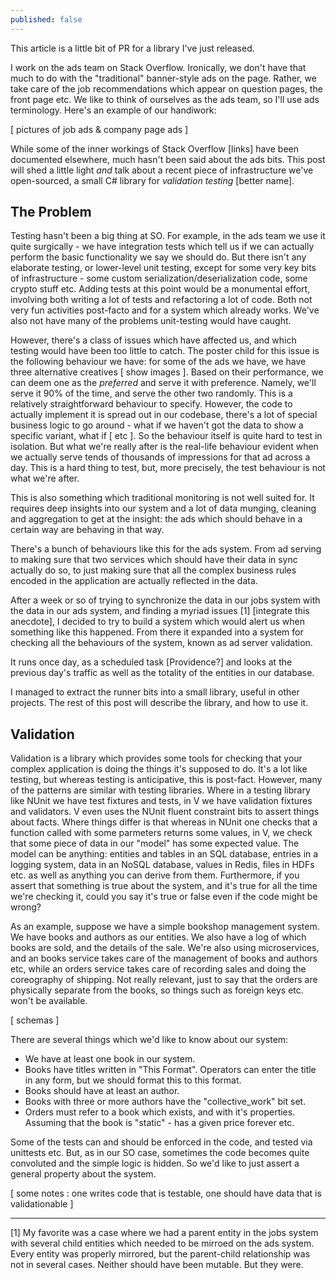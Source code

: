 ```yaml
---
published: false
---
```

This article is a little bit of PR for a library I've just released.

I work on the ads team on Stack Overflow. Ironically, we don't have that much to do with the "traditional" banner-style ads on the page. Rather, we take care of the job recommendations which appear on question pages, the front page etc. We like to think of ourselves as the ads team, so I'll use ads terminology. Here's an example of our handiwork:

[ pictures of job ads & company page ads ]

While some of the inner workings of Stack Overflow [links] have been documented elsewhere, much hasn't been said about the ads bits. This post will shed a little light _and_ talk about a recent piece of infrastructure we've open-sourced, a small C# library for _validation testing_ [better name].

## The Problem

Testing hasn't been a big thing at SO. For example, in the ads team we use it quite surgically - we have integration tests which tell us if we can actually perform the basic functionality we say we should do. But there isn't any elaborate testing, or lower-level unit testing, except for some very key bits of infrastructure - some custom serialization/deserialization code, some crypto stuff etc. Adding tests at this point would be a monumental effort, involving both writing a lot of tests and refactoring a lot of code. Both not very fun activities post-facto and for a system which already works. We've also not have many of the problems unit-testing would have caught.

However, there's a class of issues which have affected us, and which testing would have been too little to catch. The poster child for this issue is the following behaviour we have: for some of the ads we have, we have three alternative creatives [ show images ]. Based on their performance, we can deem one as the _preferred_ and serve it with preference. Namely, we'll serve it 90% of the time, and serve the other two randomly. This is a relatively straightforward behaviour to specify. However, the code to actually implement it is spread out in our codebase, there's a lot of special business logic to go around - what if we haven't got the data to show a specific variant, what if [ etc ]. So the behaviour itself is quite hard to test in isolation. But what we're really after is the real-life behaviour evident when we actually serve tends of thousands of impressions for that ad across a day. This is a hard thing to test, but, more precisely, the test behaviour is not what we're after.

This is also something which traditional monitoring is not well suited for. It requires deep insights into our system and a lot of data munging, cleaning and aggregation to get at the insight: the ads which should behave in a certain way are behaving in that way.

There's a bunch of behaviours like this for the ads system. From ad serving to making sure that two services which should have their data in sync actually do so, to just making sure that all the complex business rules encoded in the application are actually reflected in the data.

After a week or so of trying to synchronize the data in our jobs system with the data in our ads system, and finding a myriad issues [1] [integrate this anecdote], I decided to try to build a system which would alert us when something like this happened. From there it expanded into a system for checking all the behaviours of the system, known as ad server validation.

It runs once day, as a scheduled task [Providence?] and looks at the previous day's traffic as well as the totality of the entities in our database.

I managed to extract the runner bits into a small library, useful in other projects. The rest of this post will describe the library, and how to use it.

## Validation

Validation is a library which provides some tools for checking that your complex application is doing the things it's supposed to do. It's a lot like testing, but whereas testing is anticipative, this is post-fact. However, many of the patterns are similar with testing libraries. Where in a testing library like NUnit we have test fixtures and tests, in V we have validation fixtures and validators. V even uses the NUnit fluent constraint bits to assert things about facts. Where things differ is that whereas in NUnit one checks that a function called with some parmeters returns some values, in V, we check that some piece of data in our "model" has some expected value. The model can be anything: entities and tables in an SQL database, entries in a logging system, data in an NoSQL database, values in Redis, files in HDFs etc. as well as anything you can derive from them. Furthermore, if you assert that something is true about the system, and it's true for all the time we're checking it, could you say it's true or false even if the code might be wrong?

As an example, suppose we have a simple bookshop management system. We have books and authors as our entities. We also have a log of which books are sold, and the details of the sale. We're also using microservices, and an books service takes care of the management of books and authors etc, while an orders service takes care of recording sales and doing the coreography of shipping. Not really relevant, just to say that the orders are physically separate from the books, so things such as foreign keys etc. won't be available.

[ schemas ]

There are several things which we'd like to know about our system:

- We have at least one book in our system.
- Books have titles written in "This Format". Operators can enter the title in any form, but we should format this to this format.
- Books should have at least an author.
- Books with three or more authors have the "collective_work" bit set.
- Orders must refer to a book which exists, and with it's properties. Assuming that the book is "static" - has a given price forever etc.

Some of the tests can and should be enforced in the code, and tested via unittests etc. But, as in our SO case, sometimes the code becomes quite convoluted and the simple logic is hidden. So we'd like to just assert a general property about the system.

[ some notes : one writes code that is testable, one should have data that is validationable ]

---
[1] My favorite was a case where we had a parent entity in the jobs system with several child entities which needed to be mirroed on the ads system. Every entity was properly mirrored, but the parent-child relationship was not in several cases. Neither should have been mutable. But they were.